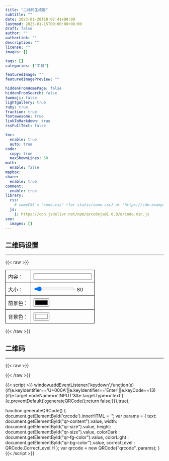 ```yaml
---
title: "二维码生成器"
subtitle: ""
date: 2023-01-28T18:07:41+08:00
lastmod: 2025-01-15T00:00:00+08:00
draft: false
author: ""
authorLink: ""
description: ""
license: ""
images: []

tags: []
categories: ['工具']

featuredImage: ""
featuredImagePreview: ""

hiddenFromHomePage: false
hiddenFromSearch: false
twemoji: false
lightgallery: true
ruby: true
fraction: true
fontawesome: true
linkToMarkdown: true
rssFullText: false

toc:
  enable: true
  auto: true
code:
  copy: true
  maxShownLines: 50
math:
  enable: false
mapbox:
share:
  enable: true
comment:
  enable: true
library:
  css:
    # someCSS = "some.css" (for static/some.css) or "https://cdn.example.com/some.css"
  js:
    1: https://cdn.jsdelivr.net/npm/qrcodejs@1.0.0/qrcode.min.js
seo:
  images: []
---
```


<!-- 正文 -->

## 二维码设置
---------------------------
{{< raw >}}
<style>
  #qrcode-form {
    border-collapse: collapse;
  }
  #qrcode-form td {
    border: 1px solid black;
    padding: 8px;
    text-align: left;
    width: auto;
    white-space: nowrap;
  }
</style>

<form id='qrcode-form' onchange='generateQRCode()'>
  <table>
    <tr>
      <td><label for="content">内容：</label></td>
      <td><input type="text" id="qr-content" name="content"></td>
    </tr>
    <tr>
      <td><label for="size">大小：</label></td>
      <td>
        <input type="range" id="qr-size" name="size" min="40" max="640" value="80" oninput="document.getElementById('size-value').innerHTML=this.value">
        <span id="size-value">80</span>
      </td>
    </tr>
    <tr>
      <td><label for="fg-color">前景色：</label></td>
      <td><input type="color" id="qr-fg-color" name="fg-color"></td>
    </tr>
    <tr>
      <td><label for="bg-color">背景色：</label></td>
      <td><input type="color" id="qr-bg-color" name="bg-color" value="#FFFFFF"></td>
    </tr>
  </table>
</form>
{{< /raw >}}

## 二维码
---------------------------
{{< raw >}}
<div id="qrcode"></div>
{{< /raw >}}

{{< script >}}
window.addEventListener('keydown',function(e){if(e.keyIdentifier=='U+000A'||e.keyIdentifier=='Enter'||e.keyCode==13){if(e.target.nodeName=='INPUT'&&e.target.type=='text'){e.preventDefault();generateQRCode();return false;}}},true);

function generateQRCode() { 
  document.getElementById('qrcode').innerHTML = '';
  var params = {
    text: document.getElementById("qr-content").value,
    width: document.getElementById("qr-size").value,
    height: document.getElementById("qr-size").value,
    colorDark : document.getElementById("qr-fg-color").value,
    colorLight : document.getElementById("qr-bg-color").value,
    correctLevel : QRCode.CorrectLevel.H
  };
  var qrcode = new QRCode("qrcode", params); 
}
{{< /script >}}
